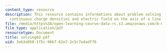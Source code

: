 ```yaml
---
content_type: resource
description: This resource contains informations about problem solving strategies,
  continuous charge densities and electric field on the axis of a line of charge.
file: /media/https%3A/open-learning-course-data-rc.s3.amazonaws.com/8-02-physics-ii-electricity-and-magnetism-spring-2007/3eb3a9581f5c96b762e72c5c7e4adf76_solving02.pdf
file_type: application/pdf
resourcetype: Document
title: solving02.pdf
uid: 3eb3a958-1f5c-96b7-62e7-2c5c7e4adf76
---
```

